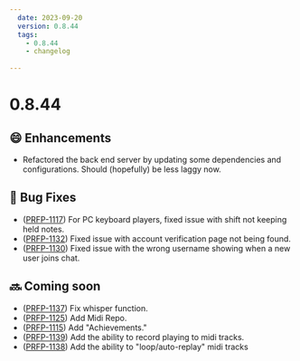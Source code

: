 ```yaml
---
  date: 2023-09-20
  version: 0.8.44
  tags:
    - 0.8.44
    - changelog
  
---
```


# 0.8.44

## :smile: Enhancements
  - Refactored the back end server by updating some dependencies and configurations. Should (hopefully) be less laggy now.

## :bug: Bug Fixes
  - ([PRFP-1117](https://pianorhythm.myjetbrains.com/youtrack/issue/PRFP-1117)) For PC keyboard players, fixed issue with shift not keeping held notes.
  - ([PRFP-1132](https://pianorhythm.myjetbrains.com/youtrack/issue/PRFP-1132)) Fixed issue with account verification page not being found.
  - ([PRFP-1130](https://pianorhythm.myjetbrains.com/youtrack/issue/PRFP-1130)) Fixed issue with the wrong username showing when a new user joins chat.

## :soon: Coming soon
  - ([PRFP-1137](https://pianorhythm.myjetbrains.com/youtrack/issue/PRFP-1137)) Fix whisper function.
  - ([PRFP-1125](https://pianorhythm.myjetbrains.com/youtrack/issue/PRFP-1125)) Add Midi Repo.
  - ([PRFP-1115](https://pianorhythm.myjetbrains.com/youtrack/issue/PRFP-1115)) Add "Achievements."
  - ([PRFP-1139](https://pianorhythm.myjetbrains.com/youtrack/issue/PRFP-1139)) Add the ability to record playing to midi tracks.
  - ([PRFP-1138](https://pianorhythm.myjetbrains.com/youtrack/issue/PRFP-1138)) Add the ability to "loop/auto-replay" midi tracks

<!----------------------------------------------->

